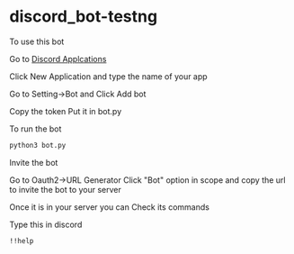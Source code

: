 # discord_bot-testng

To use this bot

Go to
[Discord Applcations](https://discord.com/developers/applications)

Click New Application and type the name of your app

Go to Setting->Bot and Click Add bot

Copy the token Put it in bot.py 

To run the bot

```sh  
python3 bot.py
```

Invite the bot 

Go to Oauth2->URL Generator Click "Bot" option in scope and copy the url to invite the bot to your server

Once it is in your server you can Check its commands 

Type this in discord
```sh
!!help
```
